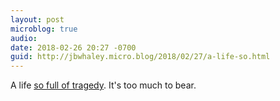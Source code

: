 ```yaml
---
layout: post
microblog: true
audio: 
date: 2018-02-26 20:27 -0700
guid: http://jbwhaley.micro.blog/2018/02/27/a-life-so.html
---
```

A life [so full of tragedy](https://www.theverge.com/2018/2/25/17041440/bluetooth-location-tracking-iphone-android-privacy). It's too much to bear.
